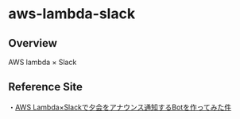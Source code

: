 # aws-lambda-slack

## Overview
AWS lambda × Slack

## Reference Site
・[AWS Lambda×Slackで夕会をアナウンス通知するBotを作ってみた件](https://traveler0401.com/aws-lambda-slack/)
